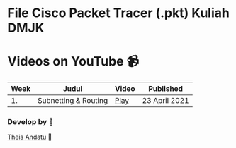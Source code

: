 # File Cisco Packet Tracer (.pkt) Kuliah DMJK

# Videos on YouTube 📹
| Week | Judul | Video | Published |
|---|---|---|---|
| 1. | Subnetting & Routing | [Play](https://youtu.be/US753WWB8Qs) | 23 April 2021

### Develop by 📝
[Theis Andatu](https://theisandatu.com) 🚀

